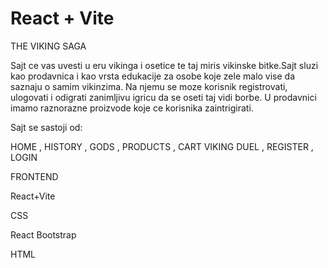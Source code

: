 # React + Vite

THE VIKING SAGA


Sajt ce vas uvesti u eru vikinga i osetice te taj miris vikinske bitke.Sajt sluzi kao prodavnica i kao vrsta edukacije za osobe koje zele malo vise da saznaju o samim vikinzima.
Na njemu se moze korisnik registrovati, ulogovati i odigrati zanimljivu igricu da se oseti taj vidi borbe. U prodavnici imamo raznorazne proizvode koje ce korisnika zaintrigirati.


Sajt se sastoji od:

HOME , HISTORY , GODS , PRODUCTS , CART
VIKING DUEL , REGISTER , LOGIN



FRONTEND

React+Vite

CSS

React Bootstrap


HTML


